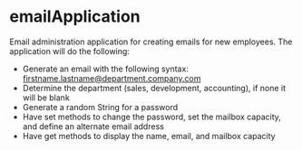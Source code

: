 # emailApplication
Email administration application for creating emails for new employees.
  The application will do the following: 
  * Generate an email with the following syntax: firstname.lastname@department.company.com 
  * Determine the department (sales, development, accounting), if none it will be blank
  * Generate a random String for a password
  * Have set methods to change the password, set the mailbox capacity, and define an alternate
  email address
  * Have get methods to display the name, email, and mailbox capacity
